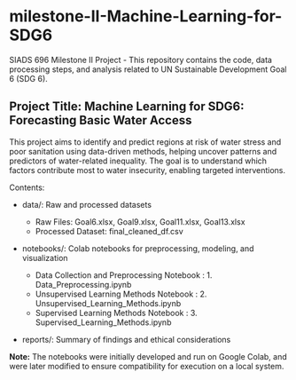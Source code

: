 # milestone-II-Machine-Learning-for-SDG6
SIADS 696 Milestone II Project - This repository contains the code, data processing steps, and analysis related to UN Sustainable Development Goal 6 (SDG 6).

## Project Title: Machine Learning for SDG6: Forecasting Basic Water Access

This project aims to identify and predict regions at risk of water stress and poor sanitation using data-driven methods, helping uncover patterns and predictors of water-related inequality. The goal is to understand which factors contribute most to water insecurity, enabling targeted interventions.

Contents:

 * data/: Raw and processed datasets
    * Raw Files: Goal6.xlsx, Goal9.xlsx, Goal11.xlsx, Goal13.xlsx
    * Processed Dataset: final_cleaned_df.csv

 * notebooks/: Colab notebooks for preprocessing, modeling, and visualization
    * Data Collection and Preprocessing Notebook : 1. Data_Preprocessing.ipynb
    * Unsupervised Learning Methods Notebook : 2. Unsupervised_Learning_Methods.ipynb
    * Supervised Learning Methods Notebook : 3. Supervised_Learning_Methods.ipynb

 * reports/: Summary of findings and ethical considerations

 **Note:** The notebooks were initially developed and run on Google Colab, and were later modified to ensure compatibility for execution on a local system.